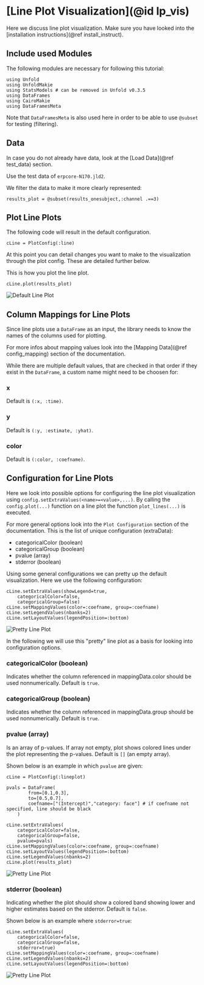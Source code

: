 # [Line Plot Visualization](@id lp_vis)

Here we discuss line plot visualization. 
Make sure you have looked into the [installation instructions](@ref install_instruct).

## Include used Modules
The following modules are necessary for following this tutorial:
```
using Unfold
using UnfoldMakie
using StatsModels # can be removed in Unfold v0.3.5
using DataFrames
using CairoMakie
using DataFramesMeta
```
Note that `DataFramesMeta` is also used here in order to be able to use `@subset` for testing (filtering).

## Data
In case you do not already have data, look at the [Load Data](@ref test_data) section. 

Use the test data of `erpcore-N170.jld2`.

We filter the data to make it more clearly represented:
```
results_plot = @subset(results_onesubject,:channel .==3)
```

## Plot Line Plots

The following code will result in the default configuration. 
```
cLine = PlotConfig(:line)
```
At this point you can detail changes you want to make to the visualization through the plot config. These are detailed further below. 

This is how you plot the line plot.
```
cLine.plot(results_plot)
```

![Default Line Plot](../images/line_plot_default.png)

## Column Mappings for Line Plots

Since line plots use a `DataFrame` as an input, the library needs to know the names of the columns used for plotting.

For more infos about mapping values look into the [Mapping Data](@ref config_mapping) section of the documentation.

While there are multiple default values, that are checked in that order if they exist in the `DataFrame`, a custom name might need to be choosen for:

### x
Default is `(:x, :time)`.

### y
Default is `(:y, :estimate, :yhat)`.

### color
Default is `(:color, :coefname)`.


## Configuration for Line Plots

Here we look into possible options for configuring the line plot visualization using `config.setExtraValues(<name>=<value>,...)`.
By calling the `config.plot(...)` function on a line plot the function `plot_lines(...)` is executed.

For more general options look into the `Plot Configuration` section of the documentation.
This is the list of unique configuration (extraData):
- categoricalColor (boolean)
- categoricalGroup (boolean)
- pvalue (array)
- stderror (boolean)

Using some general configurations we can pretty up the default visualization. Here we use the following configuration:
```
cLine.setExtraValues(showLegend=true,
    categoricalColor=false,
    categoricalGroup=false)
cLine.setMappingValues(color=:coefname, group=:coefname)
cLine.setLegendValues(nbanks=2)
cLine.setLayoutValues(legendPosition=:bottom)
```

![Pretty Line Plot](../images/line_plot_pretty.png)

In the following we will use this "pretty" line plot as a basis for looking into configuration options.


### categoricalColor (boolean)
Indicates whether the column referenced in mappingData.color should be used nonnumerically.
Default is `true`.


### categoricalGroup (boolean)
Indicates whether the column referenced in mappingData.group should be used nonnumerically.
Default is `true`.


### pvalue (array)
Is an array of p-values. If array not empty, plot shows colored lines under the plot representing the p-values. 
Default is `[]` (an empty array).

Shown below is an example in which `pvalue` are given:
```
cLine = PlotConfig(:lineplot)

pvals = DataFrame(
		from=[0.1,0.3],
		to=[0.5,0.7],
		coefname=["(Intercept)","category: face"] # if coefname not specified, line should be black
	)

cLine.setExtraValues(
    categoricalColor=false,
    categoricalGroup=false,
    pvalue=pvals)
cLine.setMappingValues(color=:coefname, group=:coefname)
cLine.setLayoutValues(legendPosition=:bottom)
cLine.setLegendValues(nbanks=2)
cLine.plot(results_plot)
```

![Pretty Line Plot](../images/line_plot_p-val.png)


### stderror (boolean)
Indicating whether the plot should show a colored band showing lower and higher estimates based on the stderror. 
Default is `false`.

Shown below is an example where `stderror=true`:
```
cLine.setExtraValues(
    categoricalColor=false,
    categoricalGroup=false,
    stderror=true)
cLine.setMappingValues(color=:coefname, group=:coefname)
cLine.setLegendValues(nbanks=2)
cLine.setLayoutValues(legendPosition=:bottom)
```

![Pretty Line Plot](../images/line_plot_std.png)
